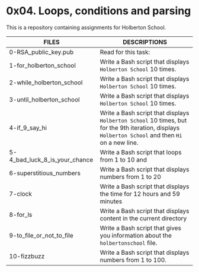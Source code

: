 # 0x04. Loops, conditions and parsing

This is a repository containing assignments for Holberton School.

|FILES| DESCRIPTIONS|
|---|---|
|0-RSA_public_key.pub|  Read for this task:|
|1-for_holberton_school|  Write a Bash script that displays ```Holberton School``` 10 times.|
|2-while_holberton_school|  Write a Bash script that displays ```Holberton School``` 10 times.|
|3-until_holberton_school|  Write a Bash script that displays ```Holberton School``` 10 times.|
|4-if_9_say_hi|  Write a Bash script that displays ```Holberton School``` 10 times, but for the 9th iteration, displays ```Holberton School``` and then ```Hi``` on a new line.|
|5-4_bad_luck_8_is_your_chance|  Write a Bash script that loops from 1 to 10 and|
|6-superstitious_numbers|  Write a Bash script that displays numbers from 1 to 20|
|7-clock|  Write a Bash script that displays the time for 12 hours and 59 minutes|
|8-for_ls|  Write a Bash script that displays content in the current directory|
|9-to_file_or_not_to_file|  Write a Bash script that gives you information about the ```holbertonschool``` file.|
|10-fizzbuzz|  Write a Bash script that displays numbers from 1 to 100.|

